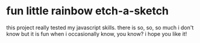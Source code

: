 # fun little rainbow etch-a-sketch
this project really tested my javascript skills. there is so, so, so much i don't know but it is fun when i occasionally know, you know? i hope you like it!